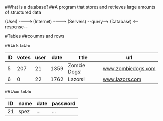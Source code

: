 #What is a database?
##A program that stores and retrieves large amounts of structured data

(User) ----> (Internet) ----> (Servers) --query--> (Database)
                                        <--response-- 
 
#Tables
##columns and rows

##Link table

ID | votes | user | date | title | url                
--- | --- | --- | --- | --- | ---
5 | 207 | 21 | 1359 | Zombie Dogs! | www.zombiedogs.com 
6  | 0 | 22 | 1762 | Lazors! | www.lazors.com

##User table

ID | name | date | password                
--- | --- | --- | ---
21 | spez | ... | ...
